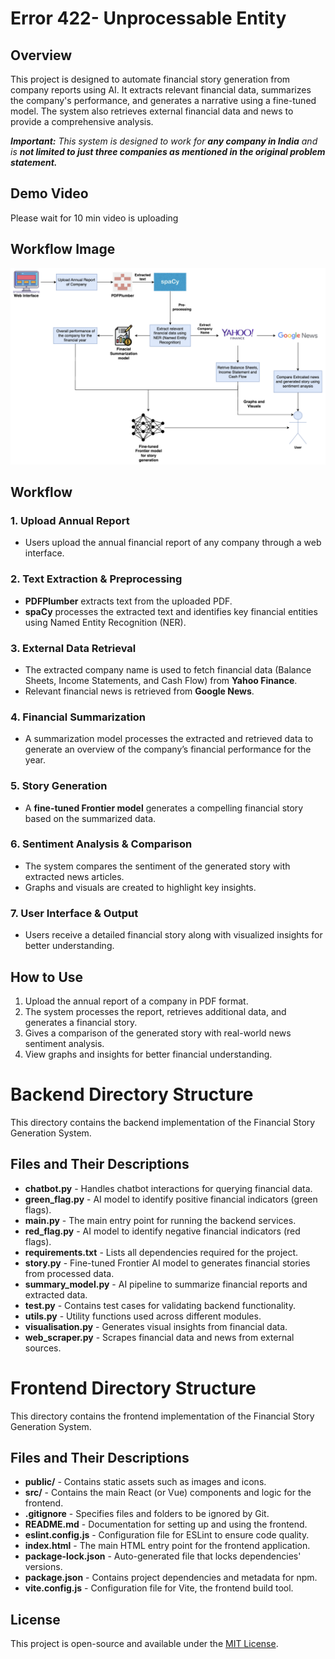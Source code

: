 # Error 422- Unprocessable Entity

## Overview
This project is designed to automate financial story generation from company reports using AI. It extracts relevant financial data, summarizes the company's performance, and generates a narrative using a fine-tuned model. The system also retrieves external financial data and news to provide a comprehensive analysis.

_**Important:** This system is designed to work for **any company in India** and is **not limited to just three companies as mentioned in the original problem statement.**_

## Demo Video
Please wait for 10 min video is uploading 

## Workflow Image
![Workflow](images/Flowchart.png)

## Workflow
### 1. **Upload Annual Report**
- Users upload the annual financial report of any company through a web interface.

### 2. **Text Extraction & Preprocessing**
- **PDFPlumber** extracts text from the uploaded PDF.
- **spaCy** processes the extracted text and identifies key financial entities using Named Entity Recognition (NER).

### 3. **External Data Retrieval**
- The extracted company name is used to fetch financial data (Balance Sheets, Income Statements, and Cash Flow) from **Yahoo Finance**.
- Relevant financial news is retrieved from **Google News**.

### 4. **Financial Summarization**
- A summarization model processes the extracted and retrieved data to generate an overview of the company’s financial performance for the year.

### 5. **Story Generation**
- A **fine-tuned Frontier model** generates a compelling financial story based on the summarized data.

### 6. **Sentiment Analysis & Comparison**
- The system compares the sentiment of the generated story with extracted news articles.
- Graphs and visuals are created to highlight key insights.

### 7. **User Interface & Output**
- Users receive a detailed financial story along with visualized insights for better understanding.

## How to Use
1. Upload the annual report of a company in PDF format.
2. The system processes the report, retrieves additional data, and generates a financial story.
3. Gives a comparison of the generated story with real-world news sentiment analysis.
4. View graphs and insights for better financial understanding.

# Backend Directory Structure

This directory contains the backend implementation of the Financial Story Generation System.

## Files and Their Descriptions

- **chatbot.py** - Handles chatbot interactions for querying financial data.
- **green_flag.py** - AI model to identify positive financial indicators (green flags).
- **main.py** - The main entry point for running the backend services.
- **red_flag.py** - AI model to identify negative financial indicators (red flags).
- **requirements.txt** - Lists all dependencies required for the project.
- **story.py** - Fine-tuned Frontier AI model to generates financial stories from processed data.
- **summary_model.py** - AI pipeline to summarize financial reports and extracted data.
- **test.py** - Contains test cases for validating backend functionality.
- **utils.py** - Utility functions used across different modules.
- **visualisation.py** - Generates visual insights from financial data.
- **web_scraper.py** - Scrapes financial data and news from external sources.

# Frontend Directory Structure

This directory contains the frontend implementation of the Financial Story Generation System.

## Files and Their Descriptions

- **public/** - Contains static assets such as images and icons.
- **src/** - Contains the main React (or Vue) components and logic for the frontend.
- **.gitignore** - Specifies files and folders to be ignored by Git.
- **README.md** - Documentation for setting up and using the frontend.
- **eslint.config.js** - Configuration file for ESLint to ensure code quality.
- **index.html** - The main HTML entry point for the frontend application.
- **package-lock.json** - Auto-generated file that locks dependencies' versions.
- **package.json** - Contains project dependencies and metadata for npm.
- **vite.config.js** - Configuration file for Vite, the frontend build tool.



## License
This project is open-source and available under the [MIT License](LICENSE).
